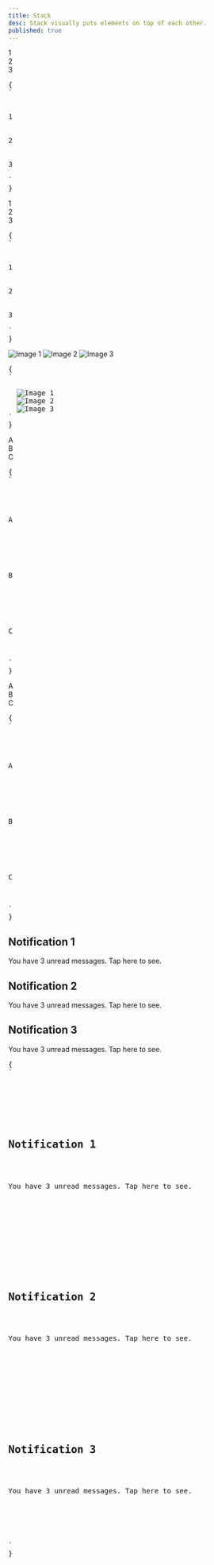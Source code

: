 ```yaml
---
title: Stack
desc: Stack visually puts elements on top of each other.
published: true
---
```


<script>
  import Component from "@components/Component.svelte"
  import ClassTable from "@components/ClassTable.svelte"
</script>

<ClassTable
data="{[
  { type:'component', class: 'stack', desc: 'Puts the child elements on top of each other' },
]}"
/>

<Component title="3 divs without stack">
<div>
  <div class="grid w-32 h-20 rounded bg-primary text-primary-content place-content-center">1</div> 
  <div class="grid w-32 h-20 rounded bg-accent text-accent-content place-content-center">2</div> 
  <div class="grid w-32 h-20 rounded bg-secondary text-secondary-content place-content-center">3</div>
</div>
<pre slot="html">{
`<div>
  <div class="grid w-32 h-20 rounded bg-primary text-primary-content place-content-center">1</div> 
  <div class="grid w-32 h-20 rounded bg-accent text-accent-content place-content-center">2</div> 
  <div class="grid w-32 h-20 rounded bg-secondary text-secondary-content place-content-center">3</div>
</div>`
}</pre>
</Component>

<Component title="3 divs with stack">
<div class="stack mb-4">
  <div class="grid w-32 h-20 rounded bg-primary text-primary-content place-content-center">1</div> 
  <div class="grid w-32 h-20 rounded bg-accent text-accent-content place-content-center">2</div> 
  <div class="grid w-32 h-20 rounded bg-secondary text-secondary-content place-content-center">3</div>
</div>
<pre slot="html">{
`<div class="stack">
  <div class="grid w-32 h-20 rounded bg-primary text-primary-content place-content-center">1</div> 
  <div class="grid w-32 h-20 rounded bg-accent text-accent-content place-content-center">2</div> 
  <div class="grid w-32 h-20 rounded bg-secondary text-secondary-content place-content-center">3</div>
</div>`
}</pre>
</Component>

<Component title="stacked images">
<div class="stack mb-4">
  <img src="https://api.lorem.space/image/face?w=100&h=100&hash=8B7BCDC2" alt="Image 1" class="rounded"> 
  <img src="https://api.lorem.space/image/face?w=100&h=100&hash=500B67FB" alt="Image 2" class="rounded"> 
  <img src="https://api.lorem.space/image/face?w=100&h=100&hash=A89D0DE6" alt="Image 3" class="rounded">
</div>
<pre slot="html">{
`<div class="stack">
  <img src="https://api.lorem.space/image/face?w=100&h=100&hash=8B7BCDC2" alt="Image 1" class="rounded"> 
  <img src="https://api.lorem.space/image/face?w=100&h=100&hash=500B67FB" alt="Image 2" class="rounded"> 
  <img src="https://api.lorem.space/image/face?w=100&h=100&hash=A89D0DE6" alt="Image 3" class="rounded">
</div>`
}</pre>
</Component>

<Component title="stacked cards">
<div class="stack mb-4">
  <div class="text-center border border-base-content card w-36 bg-base-100">
    <div class="card-body">A</div>
  </div> 
  <div class="text-center border border-base-content card w-36 bg-base-100">
    <div class="card-body">B</div>
  </div> 
  <div class="text-center border border-base-content card w-36 bg-base-100">
    <div class="card-body">C</div>
  </div>
</div>
<pre slot="html">{
`<div class="stack">
  <div class="text-center border border-base-content card w-36 bg-base-100">
    <div class="card-body">A</div>
  </div> 
  <div class="text-center border border-base-content card w-36 bg-base-100">
    <div class="card-body">B</div>
  </div> 
  <div class="text-center border border-base-content card w-36 bg-base-100">
    <div class="card-body">C</div>
  </div>
</div>`
}</pre>
</Component>

<Component title="stacked cards with shadow">
<div class="stack mb-4">
  <div class="text-center shadow-md w-36 card bg-base-200">
    <div class="card-body">A</div>
  </div> 
  <div class="text-center shadow w-36 card bg-base-200">
    <div class="card-body">B</div>
  </div> 
  <div class="text-center shadow-sm w-36 card bg-base-200">
    <div class="card-body">C</div>
  </div>
</div>
<pre slot="html">{
`<div class="stack">
  <div class="text-center shadow-md w-36 card bg-base-200">
    <div class="card-body">A</div>
  </div> 
  <div class="text-center shadow w-36 card bg-base-200">
    <div class="card-body">B</div>
  </div> 
  <div class="text-center shadow-sm w-36 card bg-base-200">
    <div class="card-body">C</div>
  </div>
</div>`
}</pre>
</Component>

<Component title="stacked cards">
<div class="stack mb-4">
  <div class="shadow-md card bg-primary text-primary-content">
    <div class="card-body">
      <h2 class="card-title">Notification 1</h2> 
      <p>You have 3 unread messages. Tap here to see.</p>
    </div>
  </div> 
  <div class="shadow card bg-primary text-primary-content">
    <div class="card-body">
      <h2 class="card-title">Notification 2</h2> 
      <p>You have 3 unread messages. Tap here to see.</p>
    </div>
  </div> 
  <div class="shadow-sm card bg-primary text-primary-content">
    <div class="card-body">
      <h2 class="card-title">Notification 3</h2> 
      <p>You have 3 unread messages. Tap here to see.</p>
    </div>
  </div>
</div>
<pre slot="html">{
`<div class="stack">
  <div class="shadow-md card bg-primary text-primary-content">
    <div class="card-body">
      <h2 class="card-title">Notification 1</h2> 
      <p>You have 3 unread messages. Tap here to see.</p>
    </div>
  </div> 
  <div class="shadow card bg-primary text-primary-content">
    <div class="card-body">
      <h2 class="card-title">Notification 2</h2> 
      <p>You have 3 unread messages. Tap here to see.</p>
    </div>
  </div> 
  <div class="shadow-sm card bg-primary text-primary-content">
    <div class="card-body">
      <h2 class="card-title">Notification 3</h2> 
      <p>You have 3 unread messages. Tap here to see.</p>
    </div>
  </div>
</div>`
}</pre>
</Component>
